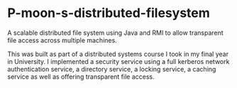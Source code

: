 P-moon-s-distributed-filesystem
===============================

A scalable distributed file system using Java and RMI to allow transparent file access across multiple machines.

This was built as part of a distributed systems course I took in my final year in University. I implemented a
security service using a full kerberos network authentication service, a directory service, a locking service, 
a caching service as well as offering transparent file access.
